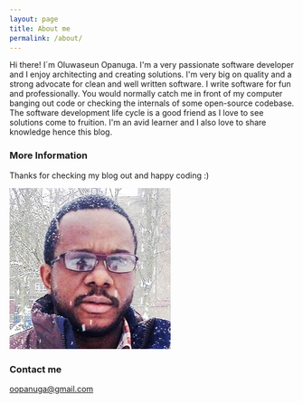 ```yaml
---
layout: page
title: About me
permalink: /about/
---
```


Hi there! I´m Oluwaseun Opanuga. 
I'm a very passionate software developer and I enjoy architecting and creating solutions. I'm very big on quality and a strong advocate for clean and well written software. I write software 
for fun and professionally. You would normally catch me in front of my computer banging out code or checking the internals of some open-source codebase. The software development life cycle is 
a good friend as I love to see solutions come to fruition. I'm an avid learner and I also love to share knowledge hence this blog.

### More Information

Thanks for checking my blog out and happy coding :)

![Image description](/images/me.jpg)

### Contact me

[oopanuga@gmail.com](mailto:oopanuga@gmail.com)

